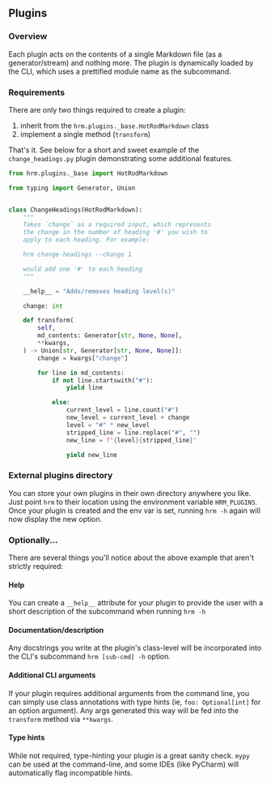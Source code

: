 ## Plugins

### Overview
Each plugin acts on the contents of a single Markdown file (as a generator/stream) and nothing more.
The plugin is dynamically loaded by the CLI, which uses a prettified module name as the subcommand.

### Requirements
There are only two things required to create a plugin:
1. inherit from the `hrm.plugins._base.HotRodMarkdown` class
1. implement a single method (`transform`)

That's it. 
See below for a short and sweet example of the `change_headings.py` plugin demonstrating some additional features.

```python INJECT_CODE(change_headings.py)
from hrm.plugins._base import HotRodMarkdown

from typing import Generator, Union


class ChangeHeadings(HotRodMarkdown):
    """
    Takes `change` as a required input, which represents
    the change in the number of heading '#' you wish to
    apply to each heading. For example:

    hrm change-headings --change 1

    would add one '#' to each heading
    """

    __help__ = "Adds/removes heading level(s)"

    change: int

    def transform(
        self,
        md_contents: Generator[str, None, None],
        **kwargs,
    ) -> Union[str, Generator[str, None, None]]:
        change = kwargs["change"]

        for line in md_contents:
            if not line.startswith("#"):
                yield line

            else:
                current_level = line.count("#")
                new_level = current_level + change
                level = "#" * new_level
                stripped_line = line.replace("#", "")
                new_line = f"{level}{stripped_line}"

                yield new_line
```

### External plugins directory
You can store your own plugins in their own directory anywhere you like. 
Just point `hrm` to their location using the environment variable `HRM_PLUGINS`.
Once your plugin is created and the env var is set, running `hrm -h` again will now display the new option.

### Optionally...
There are several things you'll notice about the above example that aren't strictly required:

#### Help
You can create a `__help__` attribute for your plugin to provide the user with a short description of the subcommand when running `hrm -h` 

#### Documentation/description
Any docstrings you write at the plugin's class-level will be incorporated into the CLI's subcommand `hrm [sub-cmd] -h` option.

#### Additional CLI arguments
If your plugin requires additional arguments from the command line, you can simply use class annotations with type hints (ie, `foo: Optional[int]` for an option argument).
Any args generated this way will be fed into the `transform` method via `**kwargs`.

#### Type hints
While not required, type-hinting your plugin is a great sanity check.
`mypy` can be used at the command-line, and some IDEs (like PyCharm) will automatically flag incompatible hints.
